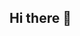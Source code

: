 ## Hi there 👋

<!--
**MillionareMindFLow/Millionaremindflow** is a ✨ _special_ ✨ repository because its `README.md` (this file) appears on your GitHub profile.

Here are some ideas to get you started:

- 🔭 I’m currently working on ...
- 🌱 I’m currently learning ...
- 👯 I’m looking to collaborate on ...
- 🤔 I’m looking for help with ...
- 💬 Ask me about ...
- 📫 How to reach me: ...
- 😄 Pronouns: ...
- ⚡ Fun fact: ...
<!DOCTYPE html>
<html lang="en">
<head>
    <meta charset="UTF-8">
    <meta name="viewport" content="width=device-width, initial-scale=1.0">
    <title>Millionaire Mind Flow</title>
    <link rel="stylesheet" href="styles.css">
    <link href="https://fonts.googleapis.com/css2?family=Roboto:wght@400;700&display=swap" rel="stylesheet">
</head>
<body>
    <header>
        <div class="container">
            <h1>Millionaire Mind Flow</h1>
            <nav>
                <ul>
                    <li><a href="#home">Home</a></li>
                    <li><a href="#products">Products</a></li>
                    <li><a href="#course">Course</a></li>
                    <li><a href="#testimonials">Testimonials</a></li>
                    <li><a href="#about">About Us</a></li>
                    <li><a href="#contact">Contact</a></li>
                </ul>
            </nav>
        </div>
    </header>

    <section id="home" class="hero">
        <div class="container">
            <h2>Your Ultimate Destination for Pre-Edited Video Clips</h2>
            <p>Empowering content creators and entrepreneurs with premium resources and side-hustling expertise.</p>
            <a href="#products" class="cta">Explore Now</a>
        </div>
    </section>

    <section id="products" class="products">
        <div class="container">
            <h2>Our Products</h2>
            <p>Explore our wide range of pre-edited video clips designed for various platforms and purposes.</p>
            <div class="product-list">
                <div class="product-item">
                    <img src="video1.jpg" alt="Social Media Clips">
                    <h3>Social Media Clips</h3>
                    <p>Engaging clips tailored for Instagram, TikTok, and more.</p>
                    <a href="#" class="cta">View More</a>
                </div>
                <div class="product-item">
                    <img src="video2.jpg" alt="Marketing Videos">
                    <h3>Marketing Videos</h3>
                    <p>Boost your brand with high-quality marketing videos.</p>
                    <a href="#" class="cta">View More</a>
                </div>
                <div class="product-item">
                    <img src="video3.jpg" alt="YouTube Ready Clips">
                    <h3>YouTube Ready Clips</h3>
                    <p>Optimize your YouTube content with our pre-edited clips.</p>
                    <a href="#" class="cta">View More</a>
                </div>
            </div>
        </div>
    </section>

    <section id="course" class="course">
        <div class="container">
            <h2>Learn Side Hustling</h2>
            <p>Our comprehensive course covers strategies, tools, and tips to build a successful side hustle.</p>
            <ul>
                <li>How to identify profitable side hustles.</li>
                <li>Marketing and branding essentials.</li>
                <li>Time management for entrepreneurs.</li>
            </ul>
            <a href="#" class="cta">Enroll Now</a>
        </div>
    </section>

    <section id="testimonials" class="testimonials">
        <div class="container">
            <h2>What Our Customers Say</h2>
            <div class="testimonial-list">
                <div class="testimonial-item">
                    <p>"Millionaire Mind Flow transformed my content creation game! Highly recommend their clips."</p>
                    <h3>- Alex T.</h3>
                </div>
                <div class="testimonial-item">
                    <p>"The side hustling course gave me the confidence and tools to start my own business. Thank you!"</p>
                    <h3>- Jamie L.</h3>
                </div>
                <div class="testimonial-item">
                    <p>"High-quality video clips that saved me hours of editing. A game-changer!"</p>
                    <h3>- Sam R.</h3>
                </div>
            </div>
        </div>
    </section>

    <section id="about" class="about">
        <div class="container">
            <h2>About Us</h2>
            <p>Millionaire Mind Flow is dedicated to empowering creators and entrepreneurs. Our mission is to provide resources that elevate your projects and help you achieve financial independence.</p>
            <p>We believe in creativity, innovation, and the power of side hustling to unlock new opportunities.</p>
        </div>
    </section>

    <section id="contact" class="contact">
        <div class="container">
            <h2>Contact Us</h2>
            <p>Have questions or need assistance? Reach out to us anytime!</p>
            <form action="submit_form.php" method="POST">
                <label for="name">Name:</label>
                <input type="text" id="name" name="name" required>

                <label for="email">Email:</label>
                <input type="email" id="email" name="email" required>

                <label for="message">Message:</label>
                <textarea id="message" name="message" rows="5" required></textarea>

                <button type="submit">Send</button>
            </form>
        </div>
    </section>

    <footer>
        <div class="container">
            <p>&copy; 2024 Millionaire Mind Flow. All Rights Reserved.</p>
            <ul class="social-media">
                <li><a href="#"><img src="facebook-icon.png" alt="Facebook"></a></li>
                <li><a href="#"><img src="twitter-icon.png" alt="Twitter"></a></li>
                <li><a href="#"><img src="instagram-icon.png" alt="Instagram"></a></li>
                <li><a href="#"><img src="linkedin-icon.png" alt="LinkedIn"></a></li>
            </ul>
        </div>
    </footer>
</body>
</html>

-->
